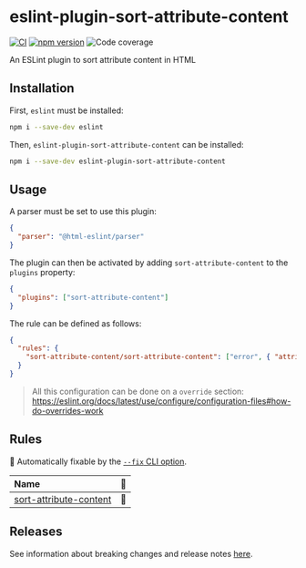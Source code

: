 # eslint-plugin-sort-attribute-content

[![CI](https://github.com/heap-code/eslint-plugin-sort-attribute-content/actions/workflows/ci.yml/badge.svg?branch=master)](https://github.com/heap-code/eslint-plugin-sort-attribute-content/actions/workflows/ci.yml)
[![npm version](https://img.shields.io/npm/v/eslint-plugin-sort-attribute-content)](https://www.npmjs.com/package/eslint-plugin-sort-attribute-content)
![Code coverage](.badges/code/coverage.svg)

An ESLint plugin to sort attribute content in HTML

## Installation

First, `eslint` must be installed:

```bash
npm i --save-dev eslint
```

Then, `eslint-plugin-sort-attribute-content` can be installed:

```bash
npm i --save-dev eslint-plugin-sort-attribute-content
```

## Usage

A parser must be set to use this plugin:

```json
{
  "parser": "@html-eslint/parser"
}
```

<!-- TODO: other parsers -->

The plugin can then be activated by adding `sort-attribute-content` to the `plugins` property:

```json
{
  "plugins": ["sort-attribute-content"]
}
```

The rule can be defined as follows:

```json
{
  "rules": {
    "sort-attribute-content/sort-attribute-content": ["error", { "attributes": "class" }]
  }
}
```

> All this configuration can be done on a `override` section:
> <https://eslint.org/docs/latest/use/configure/configuration-files#how-do-overrides-work>

## Rules

<!-- begin auto-generated rules list -->

🔧 Automatically fixable by the [`--fix` CLI option](https://eslint.org/docs/user-guide/command-line-interface#--fix).

| Name                                                           | 🔧 |
| :------------------------------------------------------------- | :- |
| [sort-attribute-content](docs/rules/sort-attribute-content.md) | 🔧 |

<!-- end auto-generated rules list -->

## Releases

See information about breaking changes and release notes [here](https://github.com/heap-code/eslint-plugin-sort-attribute-content/blob/HEAD/CHANGELOG.md).
